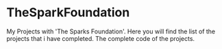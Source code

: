# TheSparkFoundation
My Projects with 'The Sparks Foundation'.
Here you will find the list of the projects that i have completed. The complete code of the projects.
